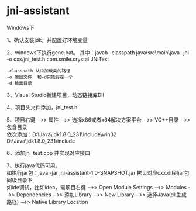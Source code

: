 # jni-assistant

Windows下

1、确认安装jdk，并配置好环境变量

2、windows下执行genc.bat。 
	其中：javah -classpath java\src\main\java -jni -o cxx/jni_test.h com.smile.crystal.JNITest  
	
	-classpath 从中加载类的路径  
	-o 输出文件  和-d只能存在一个
	-d 输出目录  
	 
3、Visual Studio新建项目，动态链接库Dll

4、项目头文件添加，jni_test.h

5、项目右键 -->> 属性 -->> 选择x86或者x64解决方案平台 -->> VC++目录 -->> 包含目录  
	依次添加：D:\Java\jdk1.8.0_231\include\win32  
		 D:\Java\jdk1.8.0_231\include  

6、添加jni_test.cpp 并实现对应接口

7、执行java代码可用。  
   如执行jar包：java -jar jni-assistant-1.0-SNAPSHOT.jar  拷贝对应cxx.dll到jar包同级目录下  
   如ide调试，比如idea，需项目右键 -->> Open Module Settings -->> Modules -->> Dependencies -->> 添加Library -->> New Library -->> 选择Java(dll生成路径) -->> Native Library Location  
